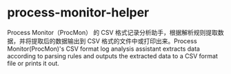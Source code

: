 # process-monitor-helper
Process Monitor（ProcMon） 的 CSV 格式记录分析助手，根据解析规则提取数据，并将提取后的数据输出到 CSV 格式的文件中或打印出来。Process Monitor(ProcMon)'s CSV format log analysis assistant extracts data according to parsing rules and outputs the extracted data to a CSV format file or prints it out.
